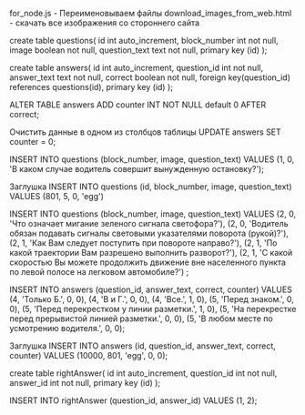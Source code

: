 for_node.js - Переименовываем файлы
download_images_from_web.html - скачать все изображения со стороннего сайта

create table questions(
    id int auto_increment,
    block_number int not null,
    image boolean not null, 
    question_text text not null,
    primary key (id)
);

create table answers(
    id int auto_increment,
    question_id int not null, 
    answer_text text not null,
    correct boolean not null,
    foreign key(question_id) references questions(id),
    primary key (id)
);

ALTER TABLE answers ADD counter INT NOT NULL default 0 AFTER correct;

Очистить данные в одном из столбцов таблицы
UPDATE answers SET counter = 0;

INSERT INTO questions (block_number, image, question_text) VALUES (1, 0, 'В каком случае водитель совершит вынужденную остановку?');

Заглушка
INSERT INTO questions (id, block_number, image, question_text) VALUES (801, 5, 0, 'egg')


INSERT INTO questions (block_number, image, question_text) VALUES 
(2, 0, 'Что означает мигание зеленого сигнала светофора?'),
(2, 0, 'Водитель обязан подавать сигналы световыми указателями поворота (рукой)?'),
(2, 1, 'Как Вам следует поступить при повороте направо?'),
(2, 1, 'По какой траектории Вам разрешено выполнить разворот?'),
(2, 1, 'С какой скоростью Вы можете продолжить движение вне населенного пункта по левой полосе на легковом автомобиле?')
;

INSERT INTO answers (question_id, answer_text, correct, counter) VALUES
(4, 'Только Б.', 0, 0), 
(4, 'В и Г.', 0, 0), 
(4, 'Все.', 1, 0), 
(5, 'Перед знаком.', 0, 0), 
(5, 'Перед перекрестком у линии разметки.', 1, 0), 
(5, 'На перекрестке перед прерывистой линией разметки.', 0, 0), 
(5, 'В любом месте по усмотрению водителя.', 0, 0);

Заглушка
INSERT INTO answers (id, question_id, answer_text, correct, counter) VALUES (10000, 801, 'egg', 0, 0);


create table rightAnswer(
    id int auto_increment,
    question_id int not null,
    answer_id int not null,
    primary key (id)
);

INSERT INTO rightAnswer (question_id, answer_id) VALUES (1, 2);